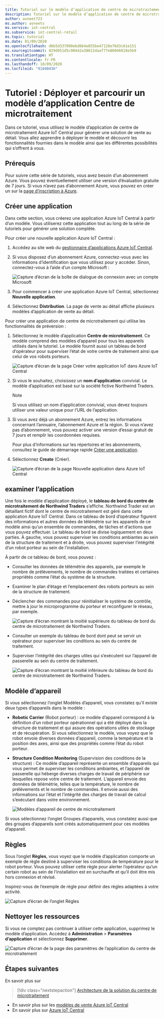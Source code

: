```yaml
---
title: Tutoriel sur le modèle d’application de centre de microtraitement | Microsoft Docs
description: Tutoriel sur le modèle d’application de centre de microtraitement pour Azure IoT Central
author: avneet723
ms.author: avneets
ms.service: iot-central
ms.subservice: iot-central-retail
ms.topic: tutorial
ms.date: 01/09/2020
ms.openlocfilehash: d6b5d337090ebd664e855be47128e76d3c61e151
ms.sourcegitcommit: 829d951d5c90442a38012daaf77e86046018e5b9
ms.translationtype: HT
ms.contentlocale: fr-FR
ms.lasthandoff: 10/09/2020
ms.locfileid: "91840436"
---
```

# <a name="tutorial-deploy-and-walk-through-a-micro-fulfillment-center-application-template"></a>Tutoriel : Déployer et parcourir un modèle d’application Centre de microtraitement

Dans ce tutoriel, vous utilisez le modèle d’application de centre de microtraitement Azure IoT Central pour générer une solution de vente au détail. Vous allez apprendre à déployer le modèle et découvrir les fonctionnalités fournies dans le modèle ainsi que les différentes possibilités qui s’offrent à vous.

## <a name="prerequisites"></a>Prérequis
Pour suivre cette série de tutoriels, vous avez besoin d’un abonnement Azure. Vous pouvez éventuellement utiliser une version d’évaluation gratuite de 7 jours. Si vous n’avez pas d’abonnement Azure, vous pouvez en créer un sur la [page d’inscription à Azure](https://aka.ms/createazuresubscription).

## <a name="create-an-application"></a>Créer une application 
Dans cette section, vous créerez une application Azure IoT Central à partir d’un modèle. Vous utiliserez cette application tout au long de la série de tutoriels pour générer une solution complète.

Pour créer une nouvelle application Azure IoT Central :

1. Accédez au site web du [gestionnaire d’applications Azure IoT Central](https://aka.ms/iotcentral).
1. Si vous disposez d’un abonnement Azure, connectez-vous avec les informations d’identification que vous utilisez pour y accéder. Sinon, connectez-vous à l’aide d’un compte Microsoft :

   ![Capture d’écran de la boîte de dialogue de connexion avec un compte Microsoft](./media/tutorial-in-store-analytics-create-app/sign-in.png)

1. Pour commencer à créer une application Azure IoT Central, sélectionnez **Nouvelle application**.

1. Sélectionnez **Distribution**.  La page de vente au détail affiche plusieurs modèles d’application de vente au détail.

Pour créer une application de centre de microtraitement qui utilise les fonctionnalités de préversion :  
1. Sélectionnez le modèle d’application **Centre de microtraitement**. Ce modèle comprend des modèles d’appareil pour tous les appareils utilisés dans le tutoriel. Le modèle fournit aussi un tableau de bord d’opérateur pour superviser l’état de votre centre de traitement ainsi que celui de vos robots porteurs. 

    ![Capture d’écran de la page Créer votre application IoT dans Azure IoT Central](./media/tutorial-micro-fulfillment-center-app/iotc-retail-homepage-mfc.png)
    
1. Si vous le souhaitez, choisissez un **nom d’application** convivial. Le modèle d’application est basé sur la société fictive Northwind Traders. 

    >[!NOTE]
    >Si vous utilisez un nom d’application convivial, vous devez toujours utiliser une valeur unique pour l’URL de l’application.

1. Si vous avez déjà un abonnement Azure, entrez les informations concernant l’annuaire, l’abonnement Azure et la région. Si vous n’avez pas d’abonnement, vous pouvez activer une version d’essai gratuit de 7 jours et remplir les coordonnées requises.  

    Pour plus d’informations sur les répertoires et les abonnements, consultez le guide de démarrage rapide [Créer une application](../preview/quick-deploy-iot-central.md).

1. Sélectionnez **Create** (Créer).

    ![Capture d’écran de la page Nouvelle application dans Azure IoT Central](./media/tutorial-micro-fulfillment-center-app/iotc-retail-create-app-mfc.png)

## <a name="walk-through-the-application"></a>examiner l’application 

Une fois le modèle d’application déployé, le **tableau de bord du centre de microtraitement de Northwind Traders** s’affiche. Northwind Trader est un détaillant fictif dont le centre de microtraitement est géré dans cette application Azure IoT Central. Dans ce tableau de bord d’opérateur figurent des informations et autres données de télémétrie sur les appareils de ce modèle ainsi qu’un ensemble de commandes, de tâches et d’actions que vous pouvez effectuer. Le tableau de bord se divise logiquement en deux parties. À gauche, vous pouvez superviser les conditions ambiantes au sein de la structure de traitement et à droite, vous pouvez superviser l’intégrité d’un robot porteur au sein de l’installation.  

À partir de ce tableau de bord, vous pouvez :
   * Consulter les données de télémétrie des appareils, par exemple le nombre de prélèvements, le nombre de commandes traitées et certaines propriétés comme l’état du système de la structure.  
   * Examiner le plan d’étage et l’emplacement des robots porteurs au sein de la structure de traitement.
   * Déclencher des commandes pour réinitialiser le système de contrôle, mettre à jour le microprogramme du porteur et reconfigurer le réseau, par exemple.

     ![Capture d’écran montrant la moitié supérieure du tableau de bord du centre de microtraitement de Northwind Traders.](./media/tutorial-micro-fulfillment-center-app/mfc-dashboard1.png)
   * Consulter un exemple du tableau de bord dont peut se servir un opérateur pour superviser les conditions au sein du centre de traitement. 
   * Superviser l’intégrité des charges utiles qui s’exécutent sur l’appareil de passerelle au sein du centre de traitement.    

     ![Capture d’écran montrant la moitié inférieure du tableau de bord du centre de microtraitement de Northwind Traders.](./media/tutorial-micro-fulfillment-center-app/mfc-dashboard2.png)

## <a name="device-template"></a>Modèle d’appareil
Si vous sélectionnez l’onglet Modèles d’appareil, vous constatez qu’il existe deux types d’appareils dans le modèle : 
   * **Robotic Carrier** (Robot porteur) : ce modèle d’appareil correspond à la définition d’un robot porteur opérationnel qui a été déployé dans la structure de traitement et qui assure des opérations utiles de stockage et de récupération. Si vous sélectionnez le modèle, vous voyez que le robot envoie diverses données d’appareil, comme la température et la position des axes, ainsi que des propriétés comme l’état du robot porteur. 
   * **Structure Condition Monitoring** (Supervision des conditions de la structure) : Ce modèle d’appareil représente un ensemble d’appareils qui vous permet de superviser les conditions ambiantes, et l’appareil de passerelle qui héberge diverses charges de travail de périphérie sur lesquelles repose votre centre de traitement. L’appareil envoie des données de télémétrie, telles que la température, le nombre de prélèvements et le nombre de commandes. Il envoie aussi des informations sur l’état et l’intégrité des charges de travail de calcul s’exécutant dans votre environnement. 

     ![Modèles d’appareil de centre de microtraitement](./media/tutorial-micro-fulfillment-center-app/device-templates.png)

Si vous sélectionnez l’onglet Groupes d’appareils, vous constatez aussi que des groupes d’appareils sont créés automatiquement pour ces modèles d’appareil.

## <a name="rules"></a>Règles
Sous l’onglet **Règles**, vous voyez que le modèle d’application comporte un exemple de règle destiné à superviser les conditions de température pour le robot porteur. Vous pouvez utiliser cette règle pour alerter l’opérateur qu’un certain robot au sein de l’installation est en surchauffe et qu’il doit être mis hors connexion et révisé. 

Inspirez-vous de l’exemple de règle pour définir des règles adaptées à votre activité.

![Capture d’écran de l’onglet Règles](./media/tutorial-micro-fulfillment-center-app/rules.png)

## <a name="clean-up-resources"></a>Nettoyer les ressources

Si vous ne comptez pas continuer à utiliser cette application, supprimez le modèle d’application. Accédez à **Administration** > **Paramètres d’application** et sélectionnez **Supprimer**.

![Capture d’écran de la page des paramètres de l’application du centre de microtraitement](./media/tutorial-micro-fulfillment-center-app/delete.png)

## <a name="next-steps"></a>Étapes suivantes

En savoir plus sur
> [!div class="nextstepaction"]
> [Architecture de la solution du centre de microtraitement](./architecture-micro-fulfillment-center.md)
* En savoir plus sur les [modèles de vente Azure IoT Central](./overview-iot-central-retail.md)
* En savoir plus sur [Azure IoT Central](../preview/overview-iot-central.md)
